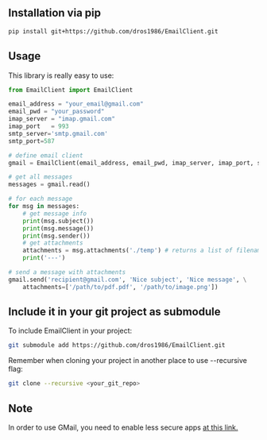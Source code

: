 ## Installation via pip
```bash
pip install git+https://github.com/dros1986/EmailClient.git
```

## Usage
This library is really easy to use:

```python
from EmailClient import EmailClient

email_address = "your_email@gmail.com"
email_pwd = "your_password"
imap_server = "imap.gmail.com"
imap_port   = 993
smtp_server='smtp.gmail.com'
smtp_port=587

# define email client
gmail = EmailClient(email_address, email_pwd, imap_server, imap_port, smtp_server, smtp_port)

# get all messages
messages = gmail.read()

# for each message
for msg in messages:
	# get message info
	print(msg.subject())
	print(msg.message())
	print(msg.sender())
	# get attachments
	attachments = msg.attachments('./temp') # returns a list of filenames
	print('---')

# send a message with attachments
gmail.send('recipient@gmail.com', 'Nice subject', 'Nice message', \
	attachments=['/path/to/pdf.pdf', '/path/to/image.png'])
```

## Include it in your git project as submodule
To include EmailClient in your project:
```bash
git submodule add https://github.com/dros1986/EmailClient.git
```
Remember when cloning your project in another place to use --recursive flag:
```bash
git clone --recursive <your_git_repo>
```

## Note
In order to use GMail, you need to enable less secure apps [at this link.](
https://myaccount.google.com/lesssecureapps)
